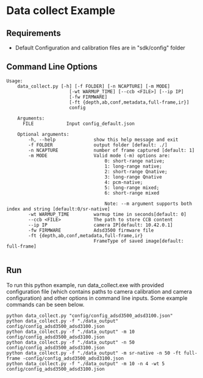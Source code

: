 # Data collect Example

## Requirements
* Default Configuration and calibration files are in "sdk/config" folder

## Command Line Options

```
Usage:
	data_collect.py [-h] [-f FOLDER] [-n NCAPTURE] [-m MODE]
                       [-wt WARMUP_TIME] [--ccb <FILE>] [--ip IP]
                       [-fw FIRMWARE]
                       [-ft {depth,ab,conf,metadata,full-frame,ir}]
                       config

    Arguments:
      FILE            Input config_default.json

    Optional arguments:
		-h, --help            	show this help message and exit
		-f FOLDER             	output folder [default: ./]
		-n NCAPTURE           	number of frame captured [default: 1]
		-m MODE               	Valid mode (-m) options are:
									0: short-range native;
									1: long-range native;
									2: short-range Qnative;
									3: long-range Qnative
									4: pcm-native;
									5: long-range mixed;
									6: short-range mixed

									Note: --m argument supports both index and string [default:0/sr-native]
		-wt WARMUP_TIME       	warmup time in seconds[default: 0]
		--ccb <FILE>          	The path to store CCB content
		--ip IP               	camera IP[default: 10.42.0.1]
		-fw FIRMWARE          	Adsd3500 firmware file
		-ft {depth,ab,conf,metadata,full-frame,ir}
								FrameType of saved image[default: full-frame]
 
``` 

## Run
To run this python example, run data_collect.exe with provided configuration file (which contains paths to camera calibration and camera configuration) and other options in command line inputs. Some example commands can be seen below.

```
python data_collect.py "config/config_adsd3500_adsd3100.json"
python data_collect.py -f "./data_output" config/config_adsd3500_adsd3100.json
python data_collect.py -f "./data_output" -m 10 config/config_adsd3500_adsd3100.json
python data_collect.py -f "./data_output" -n 50 config/config_adsd3500_adsd3100.json
python data_collect.py -f "./data_output" -m sr-native -n 50 -ft full-frame -config/config_adsd3500_adsd3100.json
python data_collect.py -f "./data_output" -m 10 -n 4 -wt 5 config/config_adsd3500_adsd3100.json
```
